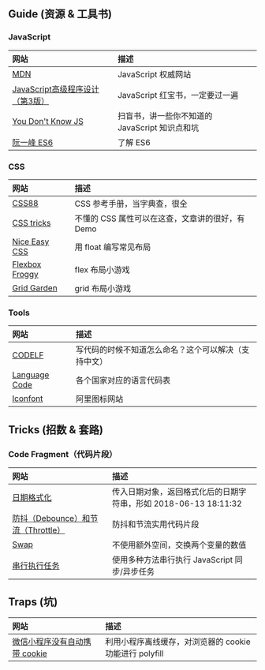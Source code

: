 ## Guide (资源 & 工具书)

### JavaScript

|网站|描述|
|:---|:---|
|[MDN](https://developer.mozilla.org/en-US/docs/Web/JavaScript)|JavaScript 权威网站|
|[JavaScript高级程序设计（第3版）](https://book.douban.com/subject/10546125/)|JavaScript 红宝书，一定要过一遍|
|[You Don't Know JS](https://book.douban.com/subject/25986786/)|扫盲书，讲一些你不知道的 JavaScript 知识点和坑|
|[阮一峰 ES6](http://es6.ruanyifeng.com/#docs/intro)|了解 ES6|

### CSS

|网站|描述|
|:---|:---|
|[CSS88](http://www.css88.com/book/css/)|CSS 参考手册，当字典查，很全|
|[CSS tricks](https://css-tricks.com)|不懂的 CSS 属性可以在这查，文章讲的很好，有 Demo|
|[Nice Easy CSS](http://nec.netease.com/library/category/#grid)|用 float 编写常见布局|
|[Flexbox Froggy](http://flexboxfroggy.com/)|flex 布局小游戏|
|[Grid Garden](http://cssgridgarden.com/)|grid 布局小游戏|

### Tools

|网站|描述|
|:---|:---|
|[CODELF](https://unbug.github.io/codelf/)|写代码的时候不知道怎么命名？这个可以解决（支持中文）|
|[Language Code](http://www.lingoes.cn/zh/translator/langcode.htm)|各个国家对应的语言代码表|
|[Iconfont](http://www.iconfont.cn/)|阿里图标网站|

## Tricks (招数 & 套路)

### Code Fragment（代码片段）
|网站|描述|
|:---|:---|
|[日期格式化](https://github.com/zaClub/za-tricks/issues/1)|传入日期对象，返回格式化后的日期字符串，形如 2018-06-13 18:11:32|
|[防抖（Debounce）和节流（Throttle）](https://github.com/PolluxLee/blog/issues/4)|防抖和节流实用代码片段|
|[Swap](https://github.com/PolluxLee/blog/issues/49)|不使用额外空间，交换两个变量的数值|
|[串行执行任务](https://github.com/AymaxLi/AymaxLi.github.io/issues/2)|使用多种方法串行执行 JavaScript 同步/异步任务|
## Traps (坑)
|网站|描述|
|:---|:---|
|[微信小程序没有自动携带 cookie](https://github.com/AymaxLi/AymaxLi.github.io/issues/3)|利用小程序离线缓存，对浏览器的 cookie 功能进行 polyfill|
